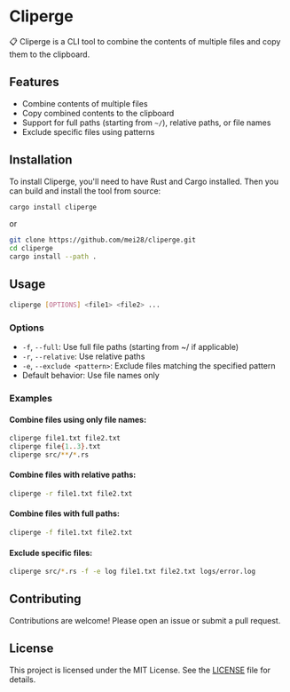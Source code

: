 # Cliperge

📋 Cliperge is a CLI tool to combine the contents of multiple files and copy them to the clipboard.

## Features

- Combine contents of multiple files
- Copy combined contents to the clipboard
- Support for full paths (starting from `~/`), relative paths, or file names
- Exclude specific files using patterns

## Installation

To install Cliperge, you'll need to have Rust and Cargo installed. Then you can build and install the tool from source:

```sh
cargo install cliperge
```

or 

```sh
git clone https://github.com/mei28/cliperge.git
cd cliperge
cargo install --path .
```

## Usage 

```sh
cliperge [OPTIONS] <file1> <file2> ...
```

### Options
- `-f`, `--full`: Use full file paths (starting from ~/ if applicable)
- `-r`, `--relative`: Use relative paths
- `-e`, `--exclude <pattern>`: Exclude files matching the specified pattern
- Default behavior: Use file names only

### Examples

#### Combine files using only file names:
```sh
cliperge file1.txt file2.txt
cliperge file{1..3}.txt 
cliperge src/**/*.rs 
```
#### Combine files with relative paths:

```sh
cliperge -r file1.txt file2.txt
```
#### Combine files with full paths:
```sh
cliperge -f file1.txt file2.txt
```
#### Exclude specific files:
```sh
cliperge src/*.rs -f -e log file1.txt file2.txt logs/error.log
```

## Contributing
Contributions are welcome! Please open an issue or submit a pull request.

## License
This project is licensed under the MIT License. See the [LICENSE](https://github.com/mei28/cliperge/blob/main/LICENSE) file for details.
